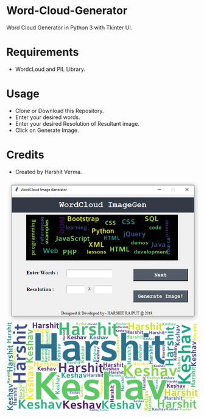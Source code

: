 # Word-Cloud-Generator
  Word Cloud Generator in Python 3 with Tkinter UI.
  
# Requirements
  - WordcLoud and PIL Library.
  
# Usage 
  - Clone or Download this Repository.
  - Enter your desired words.
  - Enter your desired Resolution of Resultant image.
  - Click on Generate Image.
  
# Credits
  
  - Created by Harshit Verma. 
  
  
  
  
![alt text](SSS1.png)
![alt text](SSS2.png)
